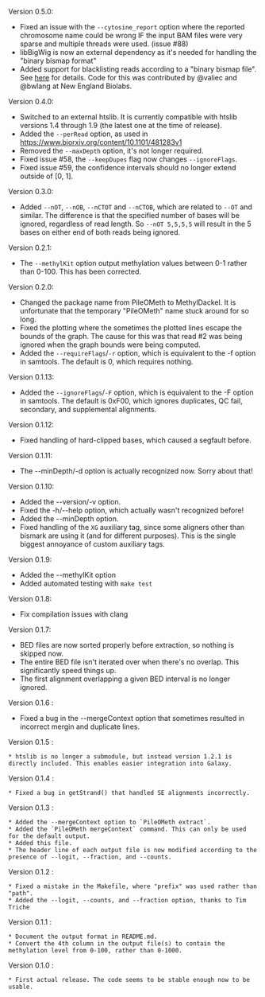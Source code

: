 Version 0.5.0:

   * Fixed an issue with the `--cytosine_report` option where the reported chromosome name could be wrong IF the input BAM files were very sparse and multiple threads were used. (issue #88)
   * libBigWig is now an external dependency as it's needed for handling the "binary bismap format"
   * Added support for blacklisting reads according to a "binary bismap file". See [here](https://github.com/dpryan79/MethylDackel/blob/master/BBM_Specification.md) for details. Code for this was contributed by @valiec and @bwlang at New England Biolabs.

Version 0.4.0:

   * Switched to an external htslib. It is currently compatible with htslib versions 1.4 through 1.9 (the latest one at the time of release).
   * Added the `--perRead` option, as used in https://www.biorxiv.org/content/10.1101/481283v1
   * Removed the `--maxDepth` option, it's not longer required.
   * Fixed issue #58, the `--keepDupes` flag now changes `--ignoreFlags`.
   * Fixed issue #59, the confidence intervals should no longer extend outside of [0, 1].

Version 0.3.0:

   * Added `--nOT`, `--nOB`, `--nCTOT` and `--nCTOB`, which are related to `--OT` and similar. The difference is that the specified number of bases will be ignored, regardless of read length. So `--nOT 5,5,5,5` will result in the 5 bases on either end of both reads being ignored.

Version 0.2.1:

   * The `--methylKit` option output methylation values between 0-1 rather than 0-100. This has been corrected.

Version 0.2.0:

   * Changed the package name from PileOMeth to MethylDackel. It is unfortunate that the temporary "PileOMeth" name stuck around for so long.
   * Fixed the plotting where the sometimes the plotted lines escape the bounds of the graph. The cause for this was that read #2 was being ignored when the graph bounds were being computed.
   * Added the `--requireFlags`/`-r` option, which is equivalent to the -f option in samtools. The default is 0, which requires nothing.

Version 0.1.13:

   * Added the `--ignoreFlags`/`-F` option, which is equivalent to the -F option in samtools. The default is 0xF00, which ignores duplicates, QC fail, secondary, and supplemental alignments.

Version 0.1.12:

   * Fixed handling of hard-clipped bases, which caused a segfault before.

Version 0.1.11:

   * The --minDepth/-d option is actually recognized now. Sorry about that!

Version 0.1.10:

   * Added the --version/-v option.
   * Fixed the -h/--help option, which actually wasn't recognized before!
   * Added the --minDepth option.
   * Fixed handling of the `XG` auxiliary tag, since some aligners other than bismark are using it (and for different purposes). This is the single biggest annoyance of custom auxiliary tags.

Version 0.1.9:

   * Added the --methylKit option
   * Added automated testing with `make test`

Version 0.1.8:

   * Fix compilation issues with clang

Version 0.1.7:

   * BED files are now sorted properly before extraction, so nothing is skipped now.
   * The entire BED file isn't iterated over when there's no overlap. This significantly speed things up.
   * The first alignment overlapping a given BED interval is no longer ignored.

Version 0.1.6 :

   * Fixed a bug in the --mergeContext option that sometimes resulted in incorrect mergin and duplicate lines.

Version 0.1.5 :

    * htslib is no longer a submodule, but instead version 1.2.1 is directly included. This enables easier integration into Galaxy.

Version 0.1.4 :

    * Fixed a bug in getStrand() that handled SE alignments incorrectly.

Version 0.1.3 :

    * Added the --mergeContext option to `PileOMeth extract`.
    * Added the `PileOMeth mergeContext` command. This can only be used for the default output.
    * Added this file.
    * The header line of each output file is now modified according to the presence of --logit, --fraction, and --counts.

Version 0.1.2 :

    * Fixed a mistake in the Makefile, where "prefix" was used rather than "path".
    * Added the --logit, --counts, and --fraction option, thanks to Tim Triche

Version 0.1.1 :

    * Document the output format in README.md.
    * Convert the 4th column in the output file(s) to contain the methylation level from 0-100, rather than 0-1000.

Version 0.1.0 :

    * First actual release. The code seems to be stable enough now to be usable.

